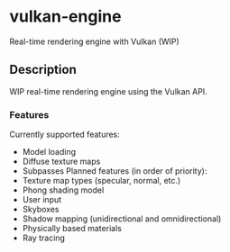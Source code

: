 # vulkan-engine
Real-time rendering engine with Vulkan (WIP)

## Description
WIP real-time rendering engine using the Vulkan API.
### Features
Currently supported features:
- Model loading
- Diffuse texture maps
- Subpasses
Planned features (in order of priority):
- Texture map types (specular, normal, etc.)
- Phong shading model
- User input
- Skyboxes
- Shadow mapping (unidirectional and omnidirectional)
- Physically based materials
- Ray tracing
